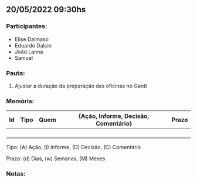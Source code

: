 ## 20/05/2022 09:30hs

### **Participantes:**

* Elise Dalmaso
* Eduardo Dalcin
* João Lanna
* Samuel 

### **Pauta:**

1. Ajustar a duração da preparação das oficinas no Gantt

### **Memória:**

| Id| Tipo | Quem | {Ação, Informe, Decisão, Comentário} | Prazo |
|---|---|---|---|---|
|  |  |  |  |  |
|  |  |  |  |  |
|  |  |  |  |  |
|  |  |  |  |  |

Tipo: (A) Ação, (I) Informe, (D) Decisão, (C) Comentário

Prazo: (d) Dias, (w) Semanas, (M) Meses

### **Notas:**
